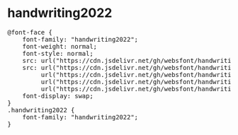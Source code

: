 # handwriting2022

<pre>
@font-face {
    font-family: "handwriting2022";
    font-weight: normal;
    font-style: normal;
    src: url("https://cdn.jsdelivr.net/gh/websfont/handwriting2022/handwriting2022.eot");
    src: url("https://cdn.jsdelivr.net/gh/websfont/handwriting2022/handwriting2022.eot?#iefix") format("embedded-opentype"),
         url("https://cdn.jsdelivr.net/gh/websfont/handwriting2022/handwriting2022.woff2") format("woff2"),
         url("https://cdn.jsdelivr.net/gh/websfont/handwriting2022/handwriting2022.woff") format("woff"),
         url("https://cdn.jsdelivr.net/gh/websfont/handwriting2022/handwriting2022.ttf") format("truetype");
    font-display: swap;
}
.handwriting2022 {
    font-family: "handwriting2022";
}
</pre>
